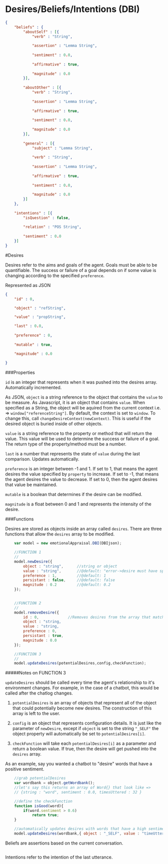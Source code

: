 Desires/Beliefs/Intentions (DBI)
================================

```json
{	
	"beliefs" : {
		"aboutSelf" : [{
			"verb" : "String",
			
			"assertion" : "Lemma String",
			
			"sentiment" : 0.0,
			
			"affirmative" : true,
			
			"magnitude" : 0.0
		}],
		
		"aboutOther" : [{
			"verb" : "String",
			
			"assertion" : "Lemma String",
			
			"affirmative" : true,
			
			"sentiment" : 0.0,
			
			"magnitude" : 0.0
		}],
		
		"general" : [{
			"subject" : "Lemma String",
			
			"verb" : "String",
			
			"assertion" : "Lemma String",
			
			"affirmative" : true,
			
			"sentiment" : 0.0,
			
			"magnitude" : 0.0
		}]
	},
	
	"intentions" : [{
		"isQuestion" : false,
		
		"relation" : "POS String",
		
		"sentiment" : 0.0
	}]
}
```


#Desires

Desires refer to the aims and goals of the agent. Goals must be able to be quantifiable. The success or failure of a goal depends on if some value is changing according to the specified ```preference```.

Represented as JSON
```json
{
	"id" : 0,

	"object" : "refString",

	"value" : "propString",

	"last" : 0.0,
			
	"preference" : 0,
	
	"mutable" : true,

	"magnitude" : 0.0
				
}
```
###Properties

```id``` is an integer that represents when it was pushed into the desires array. Automatically
incremented.

As JSON, ```object``` is a string reference to the object that contains the ```value``` to be measure. As Javascript, it is an object that contains ```value```. When specified as a String, the object will be aquired from the current context i.e. => ```window["referenceString"]```. By default, the context is set to ```window```. To change this, call ```changeDesireContext(newContext)```. This is useful if the desired object is buried inside of other objects.

```value```  is a string reference to the property or method that will return the value. This value will  be used to determine the success or failure of a goal. The return type of the property/method must be a number.

```last``` is a number that represents the state of ```value``` during the last comparison. Updates
automatically.

```preference``` is an integer between -1 and 1. If set to 1, that means the agent desires the value 
specified by ```property``` to increase. If set to -1, that means the agent desires the value 
to decrease. If set to 0, then the agent desires that value be maintained.

```mutable``` is a boolean that determines if the desire can be modified.

```magnitude``` is a float between 0 and 1 and represents the intensity of the desire.

###Functions

Desires are stored as objects inside an array called ```desires```. There are three functions 
that allow the ```desires``` array to be modified.

```javascript
	var model = new emotionalAppraisal.DBI(DBIjson);

	//FUNCTION 1
	//
	model.newDesire({	
		object : "string",		//string or object
		value : "string",		//@default: "error->desire must have specified value(string)""
		preference : 1,			//@default: 1
		persistant : false,		//@default: false
		magnitude : 0.2 		//@default: 0.2
	}); 

	
	//FUNCTION 2
	//
	model.removeDesire({	
		id : 0,				//Removes desires from the array that match specified params
		object : "string,
		value : "string,
		preference : 0,
		persistant : true,
		magnitude : 0.0
	}); 

	//FUNCTION 3
	//
	model.updateDesires(potentialDesires,config,checkFunction);

```
#####Notes on FUNCTION 3

```updateDesires``` should be called every time the agent's relationship to it's environment
changes. For example, in the case of a chatbot, this would be called after the chatlog changes.

1. ```potentialDesires``` is an array of objects that represent all of the object that could potentially become new desires. The construction of this array is left to the user.

2. ```config``` is an object that represents configuration details. It is just like the parameter of ```newDesire```, except if ```object``` is set to the string ```"_SELF"``` the object property will automatically be set to ```potentialDesires[i]```. 

3. ```checkFunction``` will take each ```potentialDesires[i]``` as a parameter and return a boolean value. If true, then the desire will get pushed into the ```desires``` array.


As an example, say you wanted a chatbot to "desire" words that have a positive sentiment.
```javascript
	//grab potentialDesires
	var wordbank = object.getWordbank(); 
	//let's say this returns an array of Word{} that look like => 
	// {string : "word", sentiment : 0.0, timesUttered : 32 }

	//define the checkFunction
	function isGood(word){
		if(word.sentiment > 0.6)
			return true;
	}

	//automatically updates desires with words that have a high sentiment
	model.updateDesires(wordbank,{ object : "_SELF", value : "timeUttered" },isGood); 
```



Beliefs are assertions based on the current conversation.
```javascript
```
Intentions refer to the intention of the last utterance.
```javascript
```
